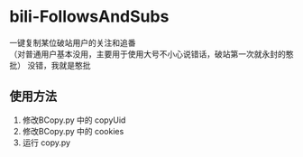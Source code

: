 # bili-FollowsAndSubs
一键复制某位破站用户的关注和追番  
（对普通用户基本没用，主要用于使用大号不小心说错话，破站第一次就永封的憨批） 
没错，我就是憨批  

## 使用方法
1. 修改BCopy.py 中的 copyUid
2. 修改BCopy.py 中的 cookies
3. 运行 copy.py

